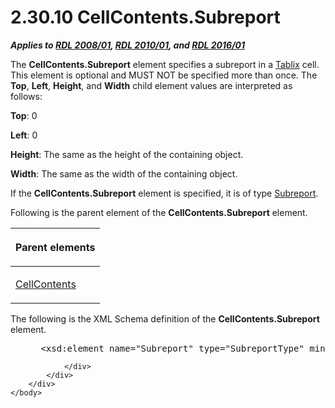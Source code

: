 <html dir="LTR" xmlns:mshelp="http://msdn.microsoft.com/mshelp" xmlns:ddue="http://ddue.schemas.microsoft.com/authoring/2003/5" xmlns:xlink="http://www.w3.org/1999/xlink" xmlns:tool="http://www.microsoft.com/tooltip">
    <head>
        <meta http-equiv="Content-Type" content="text/html; CHARSET=utf-8"></meta>
        <meta name="save" content="history"></meta>
        <title>2.30.10 CellContents.Subreport</title>
        <xml>
            <mshelp:toctitle title="2.30.10 CellContents.Subreport"></mshelp:toctitle>
            <mshelp:rltitle title="[MS-RDL]: CellContents.Subreport"></mshelp:rltitle>
            <mshelp:keyword index="A" term="8055db6b-3215-46db-b1bf-b5a4ec874e36"></mshelp:keyword>
            <mshelp:attr name="DCSext.ContentType" value="open specification"></mshelp:attr>
            <mshelp:attr name="AssetID" value="8055db6b-3215-46db-b1bf-b5a4ec874e36"></mshelp:attr>
            <mshelp:attr name="TopicType" value="kbRef"></mshelp:attr>
            <mshelp:attr name="DCSext.Title" value="[MS-RDL]: CellContents.Subreport" />
        </xml>
    </head>
    <body>
        <div id="header">
            <h1 class="heading">2.30.10 CellContents.Subreport</h1>
        </div>
        <div id="mainSection">
            <div id="mainBody">
                <div id="allHistory" class="saveHistory"></div>
                <div id="sectionSection0" class="section" name="collapseableSection">
                    

<p><b><i>Applies to </i></b><a href="1e855f94-4617-47e4-b89e-0856c6cb420f.html"><b><i>RDL 2008/01</i></b></a><b><i>,
</i></b><a href="3428e690-a348-4ec7-8a6a-8efb42d2cdee.html"><b><i>RDL 2010/01</i></b></a><b><i>,
and </i></b><a href="52ce3983-2bfc-4e72-9359-42aaf5fe4509.html"><b><i>RDL 2016/01</i></b></a></p>

<p>The <b>CellContents.Subreport</b> element specifies a
subreport in a <a href="e42fb86e-799a-4202-8845-ac38831efccb.html">Tablix</a>
cell. This element is optional and MUST NOT be specified more than once. The <b>Top</b>,
<b>Left</b>, <b>Height</b>, and <b>Width</b> child element values are
interpreted as follows:</p>

<p><b>Top</b>: 0</p>

<p><b>Left</b>: 0</p>

<p><b>Height</b>: The same as the height of the
containing object.</p>

<p><b>Width</b>: The same as the width of the containing
object.</p>

<p>If the <b>CellContents.Subreport</b> element is specified,
it is of type <a href="04d4d6d6-e103-48fc-b4f7-bf5b4a7e56e5.html">Subreport</a>.</p>

<p>Following is the parent element of the <b>CellContents.Subreport</b>
element.</p>

<table>
 <thead>
  <tr>
   <th>
   <p>Parent elements</p>
   </th>
  </tr>
 </thead>
 <tr>
  <td>
  <p><a href="43ccec32-ec37-401c-ba8a-edbfa74e42f4.html">CellContents</a></p>
  </td>
 </tr>
</table>

<p>The following is the XML Schema definition of the <b>CellContents.Subreport</b>
element.</p>

<dl>
<dd>
<div><pre> &lt;xsd:element name=&quot;Subreport&quot; type=&quot;SubreportType&quot; minOccurs=&quot;0&quot; maxOccurs=&quot;1&quot; /&gt;
</pre></div>
</dd></dl>


                </div>
            </div>
        </div>
    </body>
</html>